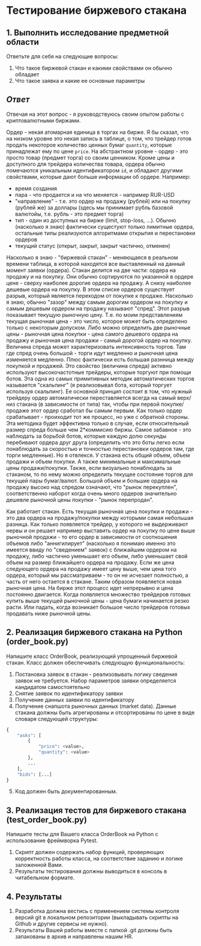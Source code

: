 # Тестирование биржевого стакана

## 1. Выполнить исследование предметной области

Ответьте для себя на следующие вопросы:

1. Что такое биржевой стакан и какими свойствами он обычно обладает
2. Что такое заявка и какие ее основные параметры

## _Ответ_

Отвечая на этот вопрос - я руководствуюсь своим опытом работы с 
криптовалютными биржами. 

Ордер - некая атомарная единица в торгах на бирже. Я бы сказал, что 
на низком уровне это некая запись в таблице, о том, что трейдер готов продать 
некоторое количество ценных бумаг `quantity`, которые принадлежат ему 
по цене `price`. На абстрактном уровне - ордер - это просто товар (предмет торга) 
со своим ценником. Кроме цены и доступного для трейдера количества товара, 
ордера обычно помечаются уникальным идентификатором `id`, и обладают другими 
свойствами, которые дают больше информации об ордере. Например:
- время создания
- пара - что продается и на что меняется - например RUR-USD
- "направление" - т.е. это ордер на продажу (рублей) 
или на покупку (рублей же) за доллары (здесь мы принимает рубль базовой валютойы, 
т.е. рубль - это предмет торга)
- тип - один из доступных на бирже (limit, stop-loss, ...). 
Обычно (насколько я знаю) фактически сущестуют только лимитные ордера, 
остальные типы реализуются алгоритмами открытия и перестановки ордеров
- текущий статус (открыт, закрыт, закрыт частично, отменен)

Насколько я знаю - "биржевой стакан" - меняющаяся в реальном времени таблица, 
в которой находятся все выставленный на данный момент заявки (ордера). 
Стакан делится на две части: ордера на продажу и на покупку. Они обычно 
сортируются по указанной в ордере цене - сверху наиболее дорогие ордера на 
продажу. А снизу наиболее дешевые ордера на покупку. В этом списке ордеров 
существует разрыв, который является переходом от покупке к продаже. 
Насколько я знаю, обычно "зазор" между самым дорогим ордером на покупку и 
самым дешевым ордером на продажу называют "спред". Этот разрыв показывает 
текущую рыночную цену. Т.е. по моим представлениям текущая рыночная цена - 
это число, которое может быть определено только с некоторым допуском. 
Либо можно определить две рыночные цены - рыночная цена покупки - 
цена самого дешевого ордера на продажу и рыночная цена продажи - 
самый дорогой ордер на покупку. Величина спреда может характеризовать 
интенсивность торгов. Там где спред очень большой - 
торги идут медленно и рыночная цена изменяется медленно. Плюс фактически 
есть большая разнница между покупкой и продажей. Это свойство 
(величина спреда) активно используют высокочастотные трейдеры, 
которые торгуют при помощи ботов. Эта одна из самых примитивных 
методик автоматических торгов называется "скальпинг" 
(я реализовывал бота, который торгует используя скальпинг). 
Ее основной принцип состоит в том, что нужный трейдеру ордер автоматически 
переставляется всегда на самый верх/низ стакана (в зависимости от типа) 
так, чтобы при первой покупке/продаже этот ордер сработал бы самым первым. 
Как только ордер срабатывает - проиходит тот же процесс, 
но уже с обратной стороны. Эта методика будет эффективна только в случае, 
если относительный размер спреда больше чем 2*коммисию биржы. 
Самое забавное - это наблюдать за борьбой ботов, которые каждую долю секунды 
перебивают ордера друг друга (определить что это боты легко если понаблюдать 
за скоростью и точностью перестановки ордеров там, где торги медленные). 
Но я отвлекся. У стакана есть общий объем, объем продажи и объем покупки. 
А также минимальные и максимальные цены продажи/покупки. 
Также, если визуально понаблюдать за стаканом, то по нему можно определить 
текущее состояние торгов для текущей пары бумаг/валют. Большой объем 
и большие ордера на продажу высоко над спредом означают, что "рынок перекуплен", 
соответственно наборот когда очень много ордеров значительно дешевле 
рыночной цены покупки - "рынок перепродан". 

Как работает стакан. Есть текущая рыночная цена покупки и продажи - 
это два ордера на продажу/покупки между которыми самая небольшая разница. 
Как только появляется трейдер, у которого не выдерживают нервы и он решает 
например выставить ордер на покупку по цене выше рыночной продажи - 
то его ордер в зависимости от соотношения объемов либо "аннигилирует" 
(насколько я понимаю именно это имеется ввиду по "сведением" заявок) 
с ближайшим ордером на продажу, либо частично уменьшает его объем, либо 
уменьшает свой объем на размер ближайшего ордера на продажу. 
Если же цена следующего ордера на продажу имеет цену выше, чем цена 
того ордера, который мы рассматриваем - то он не исчезает полностью, 
а часть от него остается в стакане. Таким образом появляется новая рыночная цена. 
На бирже этот процесс идет непрерывно и цена постоянно двигается. 
Когда появляется множество трейдеров готовых купить выше текущей рыночной цены - 
цена бумаги начинается резко расти. Или падать, когда возникает большое число 
трейдеров готовых продавать ниже рыночной цены. 

## 2. Реализация биржевого стакана на Python (order_book.py)

Напишите класс OrderBook, реализующий упрощенный биржевой стакан. Класс должен 
обеспечивать следующую функциональность:

1. Постановка заявок в стакан - реализовывать логику сведения заявок не требуется. 
Набор параметров заявки определяется кандидатом самостоятельно
2. Снятие заявок по идентификатору заявки
3. Получение данных заявки по идентификатору
4. Получение снапшота рыночных данных (market data). Данные стакана должны быть 
агрегированы и отсортированы по цене в виде словаря следующей структуры:

```python
{
    "asks": [
        {
            "price": <value>,
            "quantity": <value>
        },
        ...
    ],
    "bids": [...]
}
```

5. Код должен быть документированным.

## 3. Реализация тестов для биржевого стакана (test_order_book.py)

Напишите тесты для Вашего класса OrderBook на Python с использование фреймворка
Pytest.

1. Скрипт должен содержать набор функций, проверяющих корректность работы 
класса, на соответствие заданию и логике заложенной Вами.
2. Результаты тестирования должны выводиться в консоль в читабельном формате.

## 4. Результаты

1. Разработка должна вестись с применением системы контроля версий git в 
локальном репозитории (выкладывать скрипты на Github и другие сервисы не 
нужно).
2. Результаты Вашей работы вместе с папкой .git должны быть запакованы в архив и 
направлены нашим HR.
